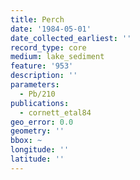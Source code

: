 ```yaml
---
title: Perch
date: '1984-05-01'
date_collected_earliest: ''
record_type: core
medium: lake_sediment
feature: '953'
description: ''
parameters:
  - Pb/210
publications:
  - cornett_etal84
geo_error: 0.0
geometry: ''
bbox: ~
longitude: ''
latitude: ''
---
```

